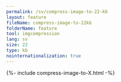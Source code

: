 ```yaml
---
permalink: /sv/compress-image-to-22-kb
layout: feature
fileName: compress-image-to-22kb
folderName: feature
tool: imgcompression
lang: sv
size: 22
type: kb
nointernationalization: true
---
```

{%- include compress-image-to-X.html -%}       
